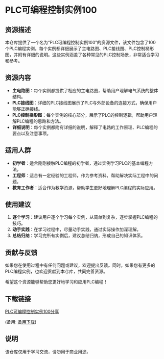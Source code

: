# PLC可编程控制实例100

## 资源描述

本仓库提供了一个名为“PLC可编程控制实例100”的资源文件，该文件包含了100个PLC编程实例。每个实例都详细展示了主电路图、PLC接线图、PLC控制梯形图，并附有详细的说明。这些实例涵盖了各种常见的PLC控制场景，非常适合学习和参考。

## 资源内容

- **主电路图**：每个实例都提供了相应的主电路图，帮助用户理解电气系统的整体结构。
- **PLC接线图**：详细的PLC接线图展示了PLC与外部设备的连接方式，确保用户能够正确接线。
- **PLC控制梯形图**：每个实例的核心部分，展示了PLC的控制逻辑，帮助用户理解PLC编程的思路和方法。
- **详细说明**：每个实例都附有详细的说明，解释了电路的工作原理、PLC编程的要点以及注意事项。

## 适用人群

- **初学者**：适合刚刚接触PLC编程的初学者，通过实例学习PLC的基本编程方法。
- **工程师**：适合有一定经验的工程师，作为参考资料，帮助解决实际工程中的问题。
- **教育工作者**：适合作为教学资源，帮助学生更好地理解PLC编程的实际应用。

## 使用建议

1. **逐个学习**：建议用户逐个学习每个实例，从简单到复杂，逐步掌握PLC编程的技巧。
2. **动手实践**：在学习过程中，尽量动手实践，通过实际操作加深理解。
3. **总结归纳**：学习完所有实例后，建议总结归纳，形成自己的知识体系。

## 贡献与反馈

如果您在使用过程中有任何问题或建议，欢迎提出反馈。同时，如果您有更多的PLC编程实例，也欢迎贡献到本仓库，共同完善资源。

希望这个资源能够帮助您更好地学习和应用PLC编程！

## 下载链接
[PLC可编程控制实例100分享](https://pan.quark.cn/s/b2b044efba1a) 

(备用: [备用下载](https://pan.baidu.com/s/1h7ZxaRtugYBpKFKH9eWocw?pwd=1234))

## 说明

该仓库仅用于学习交流，请勿用于商业用途。
